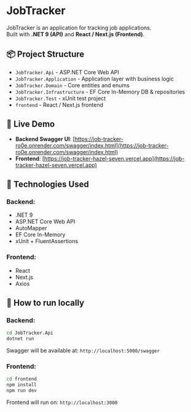 # JobTracker

JobTracker is an application for tracking job applications.  
Built with **.NET 9 (API)** and **React / Next.js (Frontend)**.

## 📦 Project Structure

- `JobTracker.Api` - ASP.NET Core Web API
- `JobTracker.Application` - Application layer with business logic
- `JobTracker.Domain` - Core entities and enums
- `JobTracker.Infrastructure` - EF Core In-Memory DB & repositories
- `JobTracker.Test` - xUnit test project
- `frontend` - React / Next.js frontend

## 🚀 Live Demo

- **Backend Swagger UI**: [https://job-tracker-ro0e.onrender.com/swagger/index.html](https://job-tracker-ro0e.onrender.com/swagger/index.html)
- **Frontend**: [https://job-tracker-hazel-seven.vercel.app](https://job-tracker-hazel-seven.vercel.app)

## 🧪 Technologies Used

### Backend:
- .NET 9
- ASP.NET Core Web API
- AutoMapper
- EF Core In-Memory
- xUnit + FluentAssertions

### Frontend:
- React
- Next.js
- Axios

## 📂 How to run locally

### Backend:
```bash
cd JobTracker.Api
dotnet run
```

Swagger will be available at: `http://localhost:5000/swagger`

### Frontend:
```bash
cd frontend
npm install
npm run dev
```

Frontend will run on: `http://localhost:3000`
